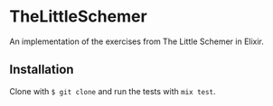 # TheLittleSchemer

An implementation of the exercises from The Little Schemer in Elixir.

## Installation

Clone with `$ git clone` and run the tests with `mix test`.
